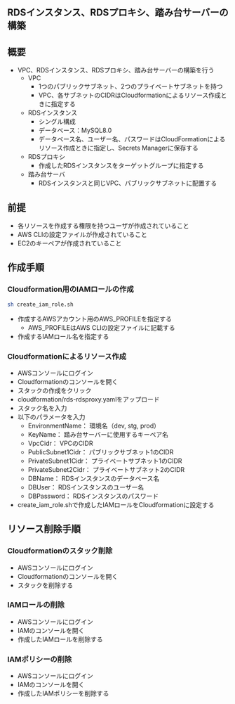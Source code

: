 ## RDSインスタンス、RDSプロキシ、踏み台サーバーの構築

## 概要
- VPC、RDSインスタンス、RDSプロキシ、踏み台サーバーの構築を行う
  - VPC
    - 1つのパブリックサブネット、2つのプライベートサブネットを持つ
    - VPC、各サブネットのCIDRはCloudformationによるリソース作成ときに指定する
  - RDSインスタンス
    - シングル構成
    - データベース：MySQL8.0
    - データベース名、ユーザー名、パスワードはCloudFormationによるリソース作成ときに指定し、Secrets Managerに保存する
  - RDSプロキシ
    - 作成したRDSインスタンスをターゲットグループに指定する
  - 踏み台サーバ
    - RDSインスタンスと同じVPC、パブリックサブネットに配置する

## 前提
- 各リソースを作成する権限を持つユーザが作成されていること
- AWS CLIの設定ファイルが作成されていること
- EC2のキーペアが作成されていること

## 作成手順
### Cloudformation用のIAMロールの作成
```bash
sh create_iam_role.sh
```
- 作成するAWSアカウント用のAWS_PROFILEを指定する
  - AWS_PROFILEはAWS CLIの設定ファイルに記載する
- 作成するIAMロール名を指定する

### Cloudformationによるリソース作成
<!-- TODO: CLIで作成できるように修正したい -->
- AWSコンソールにログイン
- Cloudformationのコンソールを開く
- スタックの作成をクリック
- cloudformation/rds-rdsproxy.yamlをアップロード
- スタック名を入力
- 以下のパラメータを入力
  - EnvironmentName： 環境名（dev, stg, prod）
  - KeyName： 踏み台サーバーに使用するキーペア名
  - VpcCidr： VPCのCIDR
  - PublicSubnet1Cidr： パブリックサブネット1のCIDR
  - PrivateSubnet1Cidr： プライベートサブネット1のCIDR
  - PrivateSubnet2Cidr： プライベートサブネット2のCIDR
  - DBName： RDSインスタンスのデータベース名
  - DBUser： RDSインスタンスのユーザー名
  - DBPassword： RDSインスタンスのパスワード
- create_iam_role.shで作成したIAMロールをCloudformationに設定する

## リソース削除手順
<!-- CLIで削除する -->
### Cloudformationのスタック削除
- AWSコンソールにログイン
- Cloudformationのコンソールを開く
- スタックを削除する

### IAMロールの削除
- AWSコンソールにログイン
- IAMのコンソールを開く
- 作成したIAMロールを削除する

### IAMポリシーの削除
- AWSコンソールにログイン
- IAMのコンソールを開く
- 作成したIAMポリシーを削除する
